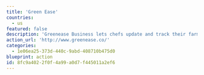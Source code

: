 ```yaml
---
title: 'Green Ease'
countries:
  - us
featured: false
description: 'Greenease Business lets chefs update and track their farms, push out specials on the app and search for farm-fresh products. Farms/purveyors interested in bringing fresh, local food to all can can login to verify who’s buying from them and list their products for search by chefs and restaurants.'
action_url: 'http://www.greenease.co/'
categories:
  - 1e06ea25-373d-440c-9abd-408710b475d0
blueprint: action
id: 8fc9a402-2f0f-4a99-a0d7-f445011a2ef6
---
```

